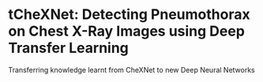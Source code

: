# tCheXNet: Detecting Pneumothorax on Chest X-Ray Images using Deep Transfer Learning
Transferring knowledge learnt from CheXNet to new Deep Neural Networks
